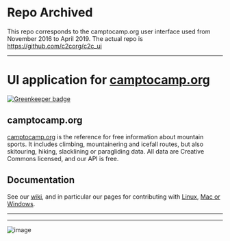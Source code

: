 # Repo Archived

This repo corresponds to the camptocamp.org user interface used from November 2016 to April 2019. The actual repo is <https://github.com/c2corg/c2c_ui>

----

UI application for [camptocamp.org](https://www.camptocamp.org/)
====================================

[![Greenkeeper badge](https://badges.greenkeeper.io/c2corg/v6_ui.svg)](https://greenkeeper.io/)

camptocamp.org
--------------

[camptocamp.org](https://www.camptocamp.org/) is the reference for free information about mountain sports. It includes climbing, mountainering and icefall routes, but also skitouring, hiking, slacklining or paragliding data. All data are Creative Commons licensed, and our API is free.

Documentation
-------------

See our [wiki](https://github.com/c2corg/v6_ui/wiki), and in particular our pages for contributing with [Linux](https://github.com/c2corg/v6_ui/wiki/Contributing-with-Linux), [Mac or Windows](https://github.com/c2corg/v6_ui/wiki/Howto-Contribute-on-Windows-or-Mac).

----
----

![image](https://user-images.githubusercontent.com/11915659/43614924-9e272e6c-96b5-11e8-8394-4ba086dc6921.png)

